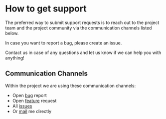 # How to get support

The preferred way to submit support requests is to reach out to the project team and the project community via the communication channels listed below.

In case you want to report a bug, please create an issue.

Contact us in case of any questions and let us know if we can help you with anything!

## Communication Channels

Within the project we are using these communication channels:

- Open [bug]() report
- Open [feature]() request
- All [issues]()
- Or [mail](mailto:agarwal.rahul324@gmail.com) me directly
